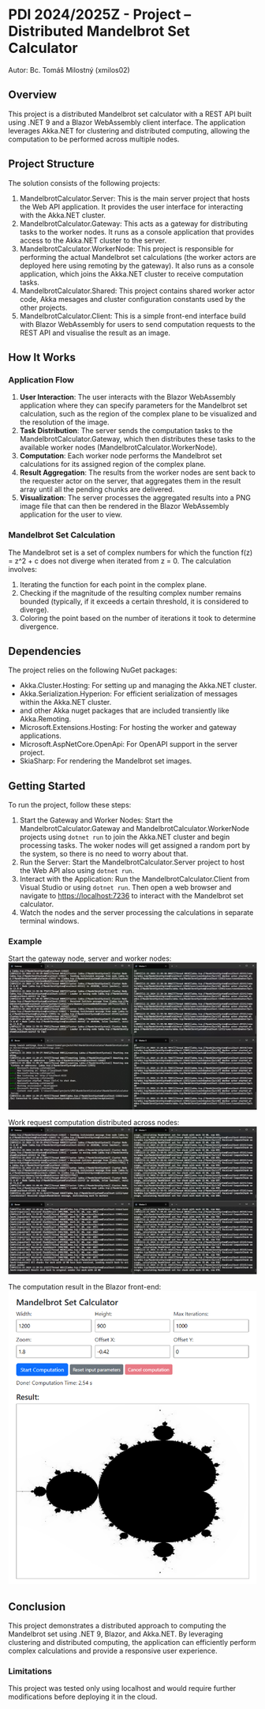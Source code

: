 # PDI 2024/2025Z - Project – Distributed Mandelbrot Set Calculator

Autor: Bc. Tomáš Milostný (xmilos02)

## Overview

This project is a distributed Mandelbrot set calculator with a REST API built using .NET 9 and a Blazor WebAssembly client interface. The application leverages Akka.NET for clustering and distributed computing, allowing the computation to be performed across multiple nodes.

## Project Structure

The solution consists of the following projects:

1. MandelbrotCalculator.Server: This is the main server project that hosts the Web API application. It provides the user interface for interacting with the Akka.NET cluster.
1. MandelbrotCalculator.Gateway: This acts as a gateway for distributing tasks to the worker nodes. It runs as a console application that provides access to the Akka.NET cluster to the server.
1. MandelbrotCalculator.WorkerNode: This project is responsible for performing the actual Mandelbrot set calculations (the worker actors are deployed here using remoting by the gateway). It also runs as a console application, which joins the Akka.NET cluster to receive computation tasks.
1. MandelbrotCalculator.Shared: This project contains shared worker actor code, Akka mesages and cluster configuration constants used by the other projects.
1. MandelbrotCalculator.Client: This is a simple front-end interface build with Blazor WebAssembly for users to send computation requests to the REST API and visualise the result as an image.

## How It Works

### Application Flow

1. **User Interaction**: The user interacts with the Blazor WebAssembly application where they can specify parameters for the Mandelbrot set calculation, such as the region of the complex plane to be visualized and the resolution of the image.
1. **Task Distribution**: The server sends the computation tasks to the MandelbrotCalculator.Gateway, which then distributes these tasks to the available worker nodes (MandelbrotCalculator.WorkerNode).
1. **Computation**: Each worker node performs the Mandelbrot set calculations for its assigned region of the complex plane.
1. **Result Aggregation**: The results from the worker nodes are sent back to the requester actor on the server, that aggregates them in the result array until all the pending chunks are delivered.
1. **Visualization**: The server processes the aggregated results into a PNG image file that can then be rendered in the Blazor WebAssembly application for the user to view.

### Mandelbrot Set Calculation

The Mandelbrot set is a set of complex numbers for which the function f(z) = z^2 + c does not diverge when iterated from z = 0. The calculation involves:

1. Iterating the function for each point in the complex plane.
1. Checking if the magnitude of the resulting complex number remains bounded (typically, if it exceeds a certain threshold, it is considered to diverge).
1. Coloring the point based on the number of iterations it took to determine divergence.

## Dependencies

The project relies on the following NuGet packages:

* Akka.Cluster.Hosting: For setting up and managing the Akka.NET cluster.
* Akka.Serialization.Hyperion: For efficient serialization of messages within the Akka.NET cluster.
* and other Akka nuget packages that are included transiently like Akka.Remoting.
* Microsoft.Extensions.Hosting: For hosting the worker and gateway applications.
* Microsoft.AspNetCore.OpenApi: For OpenAPI support in the server project.
* SkiaSharp: For rendering the Mandelbrot set images.

## Getting Started

To run the project, follow these steps:

1. Start the Gateway and Worker Nodes: Start the MandelbrotCalculator.Gateway and MandelbrotCalculator.WorkerNode projects using ``dotnet run`` to join the Akka.NET cluster and begin processing tasks. The woker nodes will get assigned a random port by the system, so there is no need to worry about that.
1. Run the Server: Start the MandelbrotCalculator.Server project to host the Web API also using ``dotnet run``.
1. Interact with the Application: Run the MandelbrotCalculator.Client from Visual Studio or using ``dotnet run``. Then open a web browser and navigate to [https://localhost:7236](https://localhost:7236) to interact with the Mandelbrot set calculator.
1. Watch the nodes and the server processing the calculations in separate terminal windows.

### Example

Start the gateway node, server and worker nodes:
![Example Image 1](examples/1.png)

Work request computation distributed across nodes:
![Example Image 2](examples/2.png)

The computation result in the Blazor front-end:
![Example Image 3](examples/3.png)

## Conclusion

This project demonstrates a distributed approach to computing the Mandelbrot set using .NET 9, Blazor, and Akka.NET. By leveraging clustering and distributed computing, the application can efficiently perform complex calculations and provide a responsive user experience.

### Limitations

This project was tested only using localhost and would require further modifications before deploying it in the cloud.
